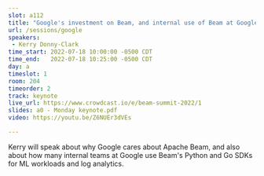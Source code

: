 ```yaml
---
slot: a112
title: "Google's investment on Beam, and internal use of Beam at Google"
url: /sessions/google
speakers:
 - Kerry Donny-Clark
time_start: 2022-07-18 10:00:00 -0500 CDT
time_end:   2022-07-18 10:25:00 -0500 CDT
day: a
timeslot: 1
room: 204
timeorder: 2
track: keynote
live_url: https://www.crowdcast.io/e/beam-summit-2022/1
slides: a0 - Monday keynote.pdf
video: https://youtu.be/Z6NUEr3dVEs

---
```


Kerry will speak about why Google cares about Apache Beam, and also about how many internal teams at Google use Beam's Python and Go SDKs for ML workloads and log analytics.
